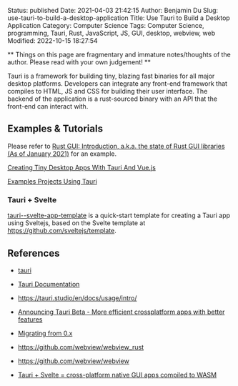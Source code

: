 Status: published
Date: 2021-04-03 21:42:15
Author: Benjamin Du
Slug: use-tauri-to-build-a-desktop-application
Title: Use Tauri to Build a Desktop Application
Category: Computer Science
Tags: Computer Science, programming, Tauri, Rust, JavaScript, JS, GUI, desktop, webview, web
Modified: 2022-10-15 18:27:54

**
Things on this page are fragmentary and immature notes/thoughts of the author.
Please read with your own judgement!
**

Tauri is a framework for building tiny, blazing fast binaries for all major desktop platforms. 
Developers can integrate any front-end framework 
that compiles to HTML, JS and CSS for building their user interface. 
The backend of the application is a rust-sourced binary 
with an API that the front-end can interact with.

## Examples & Tutorials

Please refer to 
[Rust GUI: Introduction, a.k.a. the state of Rust GUI libraries (As of January 2021)](https://dev.to/davidedelpapa/rust-gui-introduction-a-k-a-the-state-of-rust-gui-libraries-as-of-january-2021-40gl#tauri)
for an example.

[Creating Tiny Desktop Apps With Tauri And Vue.js](https://www.smashingmagazine.com/2020/07/tiny-desktop-apps-tauri-vuejs/)

[Examples Projects Using Tauri](https://github.com/tauri-apps/tauri/tree/dev/examples)

### Tauri + Svelte

[tauri--svelte-app-template](https://github.com/happybeing/tauri-svelte-template#tauri--svelte-app-template)
is a quick-start template for creating a Tauri app using Sveltejs, 
based on the Svelte template at https://github.com/sveltejs/template.


## References

- [tauri](https://github.com/tauri-apps/tauri)

- [Tauri Documentation](https://tauri.studio/en/docs/getting-started/intro)

- https://tauri.studio/en/docs/usage/intro/

- [Announcing Tauri Beta - More efficient crossplatform apps with better features](https://dev.to/tauri/announcing-tauri-beta-more-efficient-crossplatform-apps-with-better-features-1nbd)

- [Migrating from 0.x](https://tauri.studio/en/docs/usage/guides/migration/)

- https://github.com/webview/webview_rust

- https://github.com/webview/webview

- [Tauri + Svelte = cross-platform native GUI apps compiled to WASM](https://forum.safedev.org/t/tauri-svelte-cross-platform-native-gui-apps-compiled-to-wasm/2870)
